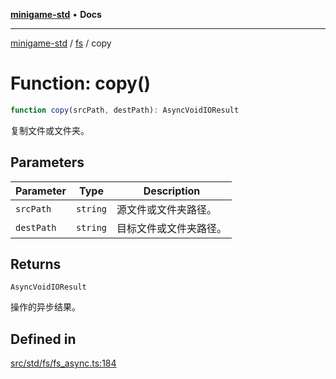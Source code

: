 [**minigame-std**](../../../README.md) • **Docs**

***

[minigame-std](../../../README.md) / [fs](../README.md) / copy

# Function: copy()

```ts
function copy(srcPath, destPath): AsyncVoidIOResult
```

复制文件或文件夹。

## Parameters

| Parameter | Type | Description |
| ------ | ------ | ------ |
| `srcPath` | `string` | 源文件或文件夹路径。 |
| `destPath` | `string` | 目标文件或文件夹路径。 |

## Returns

`AsyncVoidIOResult`

操作的异步结果。

## Defined in

[src/std/fs/fs\_async.ts:184](https://github.com/JiangJie/minigame-std/blob/ffbed6cccc22260d9da27c221c59422568396e08/src/std/fs/fs_async.ts#L184)
